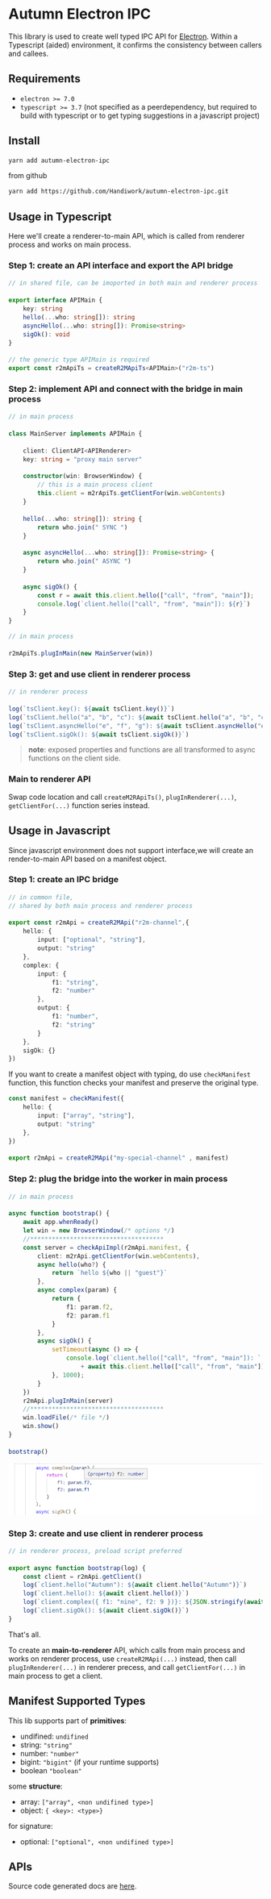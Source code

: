 # Autumn Electron IPC

This library is used to create well typed IPC API for [Electron](https://www.electronjs.org). Within a Typescript (aided) environment, it confirms the consistency between callers and callees.

## Requirements
-  `electron >= 7.0 `
-  `typescript >= 3.7` (not specified as a peerdependency, but required to build with typescript or to get typing suggestions in a javascript project)

## Install

 ```bash
 yarn add autumn-electron-ipc
 ```
 from github
  ```bash
 yarn add https://github.com/Handiwork/autumn-electron-ipc.git
 ```

## Usage in Typescript
Here we'll create a renderer-to-main API, which is called from renderer process and works on main process.

### Step 1: create an API interface and export the API bridge
```typescript
// in shared file, can be imoported in both main and renderer process

export interface APIMain {
    key: string
    hello(...who: string[]): string
    asyncHello(...who: string[]): Promise<string>
    sigOk(): void
}

// the generic type APIMain is required
export const r2mApiTs = createR2MApiTs<APIMain>("r2m-ts")

```
### Step 2: implement API and connect with the bridge in main process
```typescript
// in main process

class MainServer implements APIMain {

    client: ClientAPI<APIRenderer>
    key: string = "proxy main server"

    constructor(win: BrowserWindow) {
        // this is a main process client
        this.client = m2rApiTs.getClientFor(win.webContents)
    }

    hello(...who: string[]): string {
        return who.join(" SYNC ")
    }

    async asyncHello(...who: string[]): Promise<string> {
        return who.join(" ASYNC ")
    }

    async sigOk() {
        const r = await this.client.hello(["call", "from", "main"]);
        console.log(`client.hello(["call", "from", "main"]): ${r}`)
    }
}
```

```typescript
// in main process

r2mApiTs.plugInMain(new MainServer(win))
```
### Step 3: get and use client in renderer process
```ts
// in renderer process

log(`tsClient.key(): ${await tsClient.key()}`)
log(`tsClient.hello("a", "b", "c"): ${await tsClient.hello("a", "b", "c")}`)
log(`tsClient.asyncHello("e", "f", "g"): ${await tsClient.asyncHello("e", "f", "g")}`)
log(`tsClient.sigOk(): ${await tsClient.sigOk()}`)
```

> **note**: exposed properties and functions are all transformed to async functions on the client side.

### Main to renderer API

Swap code location and call `createM2RApiTs()`, `plugInRenderer(...)`, `getClientFor(...)` function series instead.

## Usage in Javascript

Since javascript environment does not support interface,we will create an render-to-main API based on a manifest object.

### Step 1: create an IPC bridge

```typescript
// in common file,
// shared by both main process and renderer process

export const r2mApi = createR2MApi("r2m-channel",{
    hello: {
        input: ["optional", "string"],
        output: "string"
    },
    complex: {
        input: {
            f1: "string",
            f2: "number"
        },
        output: {
            f1: "number",
            f2: "string"
        }
    },
    sigOk: {}
})
```

If you want to create a manifest object with typing, do use `checkManifest` function, this function checks your manifest and preserve the original type.
```typescript
const manifest = checkManifest({
    hello: {
        input: ["array", "string"],
        output: "string"
    },
})

export r2mApi = createR2MApi("my-special-channel" , manifest)
```

### Step 2: plug the bridge into the worker in main process

```typescript
// in main process 

async function bootstrap() {
    await app.whenReady()
    let win = new BrowserWindow(/* options */)
    //*************************************
    const server = checkApiImpl(r2mApi.manifest, {
        client: m2rApi.getClientFor(win.webContents),
        async hello(who?) {
            return `hello ${who || "guest"}`
        },
        async complex(param) {
            return {
                f1: param.f2,
                f2: param.f1
            }
        },
        async sigOk() {
            setTimeout(async () => {
                console.log(`client.hello(["call", "from", "main"]): `
                    + await this.client.hello(["call", "from", "main"]))
            }, 1000);
        }
    })
    r2mApi.plugInMain(server)
    //*************************************
    win.loadFile(/* file */)
    win.show()
}

bootstrap()
```
![variable-hint](imgs/variable-hint.png)

### Step 3: create and use client in renderer process
```typescript
// in renderer process, preload script preferred

export async function bootstrap(log) {
    const client = r2mApi.getClient()
    log(`client.hello("Autumn"): ${await client.hello("Autumn")}`)
    log(`client.hello(): ${await client.hello()}`)
    log(`client.complex({ f1: "nine", f2: 9 })}: ${JSON.stringify(await client.complex({ f1: "nine", f2: 9 }))}`)
    log(`client.sigOk(): ${await client.sigOk()}`)
}
```

That's all.

To create an **main-to-renderer** API, which calls from main process and works on renderer process, use `createR2MApi(...)` instead, then call `plugInRenderer(...)` in renderer precess, and call `getClientFor(...)` in main process to get a client.

## Manifest Supported Types

This lib supports part of **primitives**:

- undifined: `undifined`
- string: `"string"`
- number: `"number"`
- bigint: `"bigint"` (if your runtime supports)
- boolean `"boolean"`

some **structure**:

- array: `["array", <non undifined type>]`
- object: `{ <key>: <type>}`

for signature:
- optional: `["optional", <non undifined type>]`

## APIs
Source code generated docs are [here](https://handiwork.tollife.cn/autumn-electron-ipc/api/).


